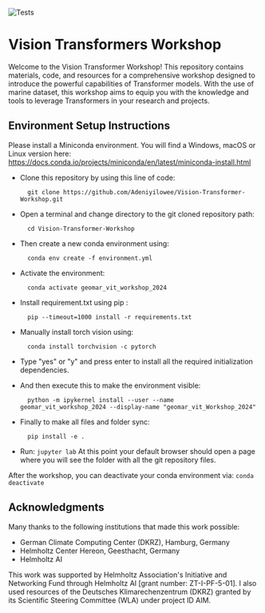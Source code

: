 ![Tests](https://github.com/Adeniyilowee/Vision-Transformer-Workshop/actions/workflows/test.yml/badge.svg)
# Vision Transformers Workshop
Welcome to the Vision Transformer Workshop! This repository contains materials, code, and resources for a comprehensive workshop designed to introduce the powerful capabilities of Transformer models. With the use of marine dataset, this workshop aims to equip you with the knowledge and tools to leverage Transformers in your research and projects.

## Environment Setup Instructions

Please install a Miniconda environment. You will find a Windows, macOS or Linux version here: https://docs.conda.io/projects/miniconda/en/latest/miniconda-install.html

- Clone this repository by using this line of code:

        git clone https://github.com/Adeniyilowee/Vision-Transformer-Workshop.git

- Open a terminal and change directory to the git cloned repository path:

        cd Vision-Transformer-Workshop

- Then create a new conda environment using:

        conda env create -f environment.yml

- Activate the environment:

        conda activate geomar_vit_workshop_2024

- Install requirement.txt using pip :

        pip --timeout=1000 install -r requirements.txt

- Manually install torch vision using:

        conda install torchvision -c pytorch

- Type "yes" or "y" and press enter to install all the required initialization dependencies.

- And then execute this to make the environment visible:

        python -m ipykernel install --user --name geomar_vit_workshop_2024 --display-name "geomar_vit_Workshop_2024"
- Finally to make all files and folder sync:

        pip install -e .

- Run: `jupyter lab` At this point your default browser should open a page where you will see the folder with all the git repository files.

After the workshop, you can deactivate your conda environment via: `conda deactivate`

## Acknowledgments

Many thanks to the following institutions that made this work possible:

- German Climate Computing Center (DKRZ), Hamburg, Germany
- Helmholtz Center Hereon, Geesthacht, Germany
- Helmholtz AI

This work was supported by Helmholtz Association's Initiative and Networking Fund through Helmholtz AI [grant number: ZT-I-PF-5-01].
I also used resources of the Deutsches Klimarechenzentrum (DKRZ) granted by its Scientific Steering Committee (WLA) under project ID AIM.